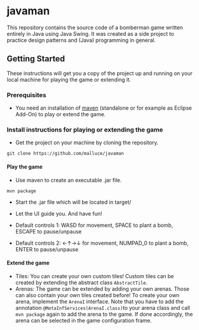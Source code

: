 # javaman

This repository contains the source code of a bomberman game written entirely in Java using Java Swing. It was created as a side project to practice design patterns and (Java) programming in general.

## Getting Started

These instructions will get you a copy of the project up and running on your local machine for playing the game or extending it.

### Prerequisites

* You need an installation of [maven](https://maven.apache.org/) (standalone or for example as Eclipse Add-On) to play or extend the game.

### Install instructions for playing or extending the game

* Get the project on your machine by cloning the repository.

```
git clone https://github.com/malluce/javaman
```

#### Play the game

* Use maven to create an executable .jar file. 

```
mvn package
```

* Start the .jar file which will be located in target/

* Let the UI guide you. And have fun!

* Default controls 1: WASD for movement, SPACE to plant a bomb, ESCAPE to pause/unpause

* Default controls 2: ←↑→↓ for movement, NUMPAD_0 to plant a bomb, ENTER to pause/unpause

#### Extend the game
 * Tiles: You can create your own custom tiles! Custom tiles can be created by extending the abstract class `AbstractTile`.
 * Arenas: The game can be extended by adding your own arenas. Those can also contain your own tiles created before! To create your own arena, implement the `ArenaI` interface. Note that you have to add the annotation `@MetaInfServices(ArenaI.class)`to your arena class and call `mvn package` again to add the arena to the game. If done accordingly, the arena can be selected in the game configuration frame.
